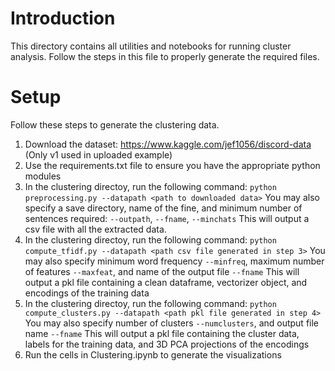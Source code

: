 # Introduction

This directory contains all utilities and notebooks for running cluster analysis. Follow the steps in this file to properly generate the required files.

# Setup

Follow these steps to generate the clustering data.

1. Download the dataset: https://www.kaggle.com/jef1056/discord-data (Only v1 used in uploaded example)
2. Use the requirements.txt file to ensure you have the appropriate python modules
3. In the clustering directoy, run the following command: ``python preprocessing.py --datapath <path to downloaded data>``
   You may also specify a save directory, name of the fine, and minimum number of sentences required: ``--outpath``, ``--fname``, ``--minchats``
   This will output a csv file with all the extracted data.
3. In the clustering directoy, run the following command: ``python compute_tfidf.py --datapath <path csv file generated in step 3>``
   You may also specify minimum word frequency ``--minfreq``, maximum number of features ``--maxfeat``, and name of the output file ``--fname``
   This will output a pkl file containing a clean dataframe, vectorizer object, and encodings of the training data
4. In the clustering directoy, run the following command: ``python compute_clusters.py --datapath <path pkl file generated in step 4>``
   You may also specify number of clusters ``--numclusters``, and output file name ``--fname``
   This will output a pkl file containing the cluster data, labels for the training data, and 3D PCA projections of the encodings
5. Run the cells in Clustering.ipynb to generate the visualizations


